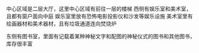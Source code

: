 中心区域是二层大厅，这里中心区域有前往一层的楼梯
西侧有娱乐室和美术室，且都有窗户面向中庭
娱乐室里放有恐怖电影投影仪和沙发等娱乐设施
美术室里有绘画器材和美术器材，且有垃圾通道连向焚烧炉

东侧有图书室，里面有记载着某种神秘文字和配图的神秘仪式的图书和其他图书，库存很丰富